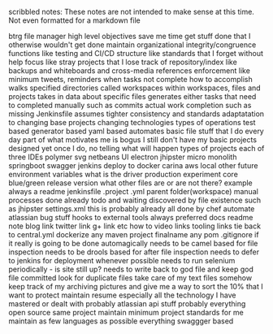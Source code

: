 scribbled notes: These notes are not intended to make sense at this time. Not even formatted for a markdown file

btrg file manager
high level objectives
    save me time
    get stuff done that I otherwise wouldn't get done
    maintain organizational integrity/congruence
        functions
            like testing and CI/CD
        structure
            like standards that I forget without help
        focus
            like stray projects that I lose track of
        repository/index
            like backups and whiteboards and cross-media references
        enforcement
            like minimum tweets, reminders when tasks not complete
how to accomplish
    walks specified directories called workspaces
        within workspaces, files and projects
    takes in data about specific files
    generates either
        tasks that need to completed manually such as commits
        actual work completion such as missing Jenkinsfile
    assumes
        tighter
            consistency and standards
        adaptatation to
            changing base projects
            changing technologies
    types of operations
        test based
        generator based
yaml based
automates basic file stuff that I do every day
part of what motivates me is bogus
    I still don't have my basic projects designed yet
    once I do, no telling what will happen
types of projects
    each of three IDEs
    polymer
    svg
    netbeans UI
    electron
    jhipster
        micro
        monolith
    springboot
    swagger
    jenkins
    deploy to docker
        carina
        aws
        local
        other future
    environment variables
    what is the driver
        production
        experiment
        core
        blue/green
        release version
        what other files are or are not there?
            example always a
                readme
                jenkinsfile
                .project
                .yml
                parent folder(workspace)
        manual processes
            done already
            todo and waiting
            discovered by file existence such as jhipster
    settings.xml
    this is probably already all done by chef automate
    atlassian bug stuff
    hooks to external tools always preferred
    docs
        readme
        note
        blog link
        twitter link
        g+ link
        etc
        how to video links
        tooling links
    tie back to central.yml
    dockerize any maven project
    finalname any pom
    .gitignore
if it really is going to be done automagically
    needs to be camel based for file inspection
    needs to be drools based for after file inspection
    needs to defer to jenkins for deployment whenever possible
    needs to run selenium periodically - is site still up?
    needs to write back to god file and keep god file committed
look for duplicate files
take care of my text files somehow
keep track of my archiving pictures
    and give me a way to sort the 10% that I want to protect
maintain resume especially all the technology I have mastered or dealt with
probably atlassian api stuff
probably everything open source same project
maintain minimum project standards for me
maintain as few languages as possible
everything swaggger based
